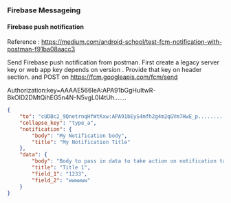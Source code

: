 ### Firebase Messageing

#### Firebase push notification

Reference : https://medium.com/android-school/test-fcm-notification-with-postman-f91ba08aacc3

Send Firebase push notification from postman. First create a legacy server key or web app key depends on version .
Provide that key on header section. and POST on https://fcm.googleapis.com/fcm/send


Authorization:key=AAAAE566IeA:APA91bGgHuItwR-BkOlD2DMtQihEG5n4N-N5vgL0I4tUh.......



```json
{
    "to": "cUDBc2_9QnetrnqHfWtKxw:APA91bEyS4mfh2g4m2qGVm7HwE_p.........Device FCM ID to be placed here",
    "collapse_key": "type_a",
    "notification": {
        "body": "My Notification body",
        "title": "My Notification Title"
    },
    "data": {
        "body": "Body to pass in data to take action on notification tap",
        "title": "Title 1",
        "field_1": "1233",
        "field_2": "wwwwww"
    }
}

```
